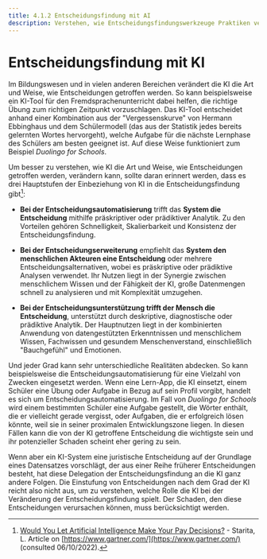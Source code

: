 ```yaml
---
title: 4.1.2 Entscheidungsfindung mit AI
description: Verstehen, wie Entscheidungsfindungswerkzeuge Praktiken verändern, verbessern können, aber auch in Frage gestellt werden müssen
---
```


# Entscheidungsfindung mit KI

Im Bildungswesen und in vielen anderen Bereichen verändert die KI die Art und Weise, wie Entscheidungen getroffen werden. So kann beispielsweise ein KI-Tool für den Fremdsprachenunterricht dabei helfen, die richtige Übung zum richtigen Zeitpunkt vorzuschlagen.
Das KI-Tool entscheidet anhand einer Kombination aus der "Vergessenskurve" von Hermann Ebbinghaus und dem Schülermodell (das aus der Statistik jedes bereits gelernten Wortes hervorgeht), welche Aufgabe für die nächste Lernphase des Schülers am besten geeignet ist. Auf diese Weise funktioniert zum Beispiel *Duolingo for Schools*.

Um besser zu verstehen, wie KI die Art und Weise, wie Entscheidungen getroffen werden, verändern kann, sollte daran erinnert werden, dass es drei Hauptstufen der Einbeziehung von KI in die Entscheidungsfindung gibt[^1]:

- **Bei der Entscheidungsautomatisierung** trifft das **System die Entscheidung** mithilfe präskriptiver oder prädiktiver Analytik. Zu den Vorteilen gehören Schnelligkeit, Skalierbarkeit und Konsistenz der Entscheidungsfindung.

- **Bei der Entscheidungserweiterung** empfiehlt das **System den menschlichen Akteuren eine Entscheidung** oder mehrere Entscheidungsalternativen, wobei es präskriptive oder prädiktive Analysen verwendet. Ihr Nutzen liegt in der Synergie zwischen menschlichem Wissen und der Fähigkeit der KI, große Datenmengen schnell zu analysieren und mit Komplexität umzugehen.

- **Bei der Entscheidungsunterstützung trifft der Mensch die Entscheidung**, unterstützt durch deskriptive, diagnostische oder prädiktive Analytik. Der Hauptnutzen liegt in der kombinierten Anwendung von datengestützten Erkenntnissen und menschlichem Wissen, Fachwissen und gesundem Menschenverstand, einschließlich "Bauchgefühl" und Emotionen.

Und jeder Grad kann sehr unterschiedliche Realitäten abdecken. So kann beispielsweise die Entscheidungsautomatisierung für eine Vielzahl von Zwecken eingesetzt werden. Wenn eine Lern-App, die KI einsetzt, einem Schüler eine Übung oder Aufgabe in Bezug auf sein Profil vorgibt, handelt es sich um Entscheidungsautomatisierung. Im Fall von *Duolingo for Schools* wird einem bestimmten Schüler eine Aufgabe gestellt, die Wörter enthält, die er vielleicht gerade vergisst, oder Aufgaben, die er erfolgreich lösen könnte, weil sie in seiner proximalen Entwicklungszone liegen. In diesen Fällen kann die von der KI getroffene Entscheidung die wichtigste sein und ihr potenzieller Schaden scheint eher gering zu sein.

Wenn aber ein KI-System eine juristische Entscheidung auf der Grundlage eines Datensatzes vorschlägt, der aus einer Reihe früherer Entscheidungen besteht, hat diese Delegation der Entscheidungsfindung an die KI ganz andere Folgen. Die Einstufung von Entscheidungen nach dem Grad der KI reicht also nicht aus, um zu verstehen, welche Rolle die KI bei der Veränderung der Entscheidungsfindung spielt. Der Schaden, den diese Entscheidungen verursachen können, muss berücksichtigt werden.

[^1]: [Would You Let Artificial Intelligence Make Your Pay Decisions?](https://www.gartner.com/smarterwithgartner/would-you-let-artificial-intelligence-make-your-pay-decisions) - Starita, L. Article on [https://www.gartner.com/](https://www.gartner.com/) (consulted 06/10/2022).

